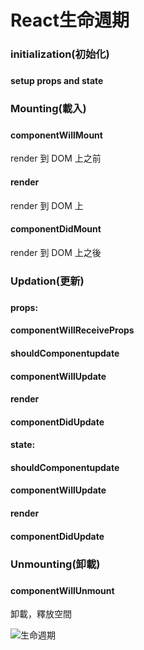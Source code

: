 
<h1>React生命週期</h1>


<h3>initialization(初始化)<h3>

<h4>setup props and state</h4>

<h3>Mounting(載入)<h3>

<h4>componentWillMount</h4>
render 到 DOM 上之前

<h4>render</h4>
render 到 DOM 上

<h4>componentDidMount</h4>
render 到 DOM 上之後

<h3>Updation(更新)<h3>

<h4>props:</h4>

<h4>componentWillReceiveProps</h4>

<h4>shouldComponentupdate</h4>

<h4>componentWillUpdate</h4>

<h4>render</h4>

<h4>componentDidUpdate</h4>

<h4>state:</h4>

<h4>shouldComponentupdate</h4>

<h4>componentWillUpdate</h4>

<h4>render</h4>

<h4>componentDidUpdate</h4>

<h3>Unmounting(卸載)<h3>

<h4>componentWillUnmount</h4>
卸載，釋放空間

![生命週期](https://ithelp.ithome.com.tw/upload/images/20181203/20112494N2SZZRYeMV.png)
